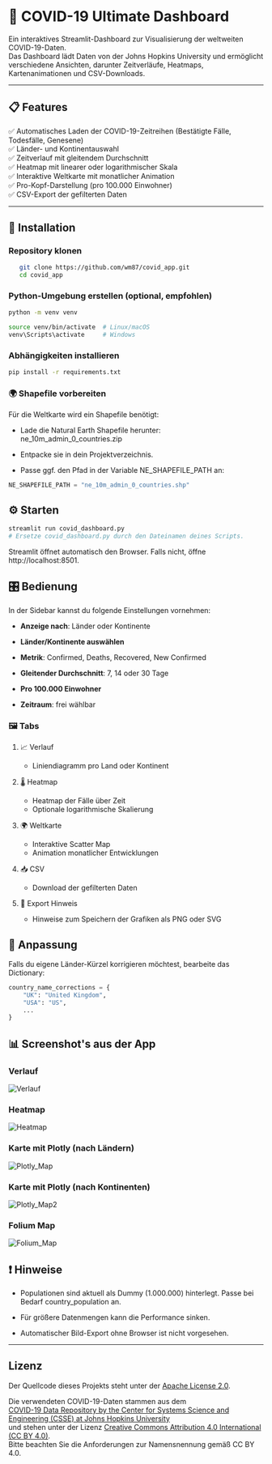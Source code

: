 # 🦠 COVID-19 Ultimate Dashboard

Ein interaktives Streamlit-Dashboard zur Visualisierung der weltweiten COVID-19-Daten.  
Das Dashboard lädt Daten von der Johns Hopkins University und ermöglicht verschiedene Ansichten, darunter Zeitverläufe, Heatmaps, Kartenanimationen und CSV-Downloads.

---

## 📋 Features

✅ Automatisches Laden der COVID-19-Zeitreihen (Bestätigte Fälle, Todesfälle, Genesene)  
✅ Länder- und Kontinentauswahl  
✅ Zeitverlauf mit gleitendem Durchschnitt  
✅ Heatmap mit linearer oder logarithmischer Skala  
✅ Interaktive Weltkarte mit monatlicher Animation  
✅ Pro-Kopf-Darstellung (pro 100.000 Einwohner)  
✅ CSV-Export der gefilterten Daten

---

## 🚀 Installation

### Repository klonen
```bash
   git clone https://github.com/wm87/covid_app.git
   cd covid_app
```

### Python-Umgebung erstellen (optional, empfohlen)

```bash
python -m venv venv

source venv/bin/activate  # Linux/macOS
venv\Scripts\activate     # Windows
```

### Abhängigkeiten installieren

```bash
pip install -r requirements.txt
```

### 🌍 Shapefile vorbereiten
Für die Weltkarte wird ein Shapefile benötigt:

* Lade die Natural Earth Shapefile herunter:
ne_10m_admin_0_countries.zip

* Entpacke sie in dein Projektverzeichnis.

* Passe ggf. den Pfad in der Variable NE_SHAPEFILE_PATH an:

```python
NE_SHAPEFILE_PATH = "ne_10m_admin_0_countries.shp"
```

## ⚙️ Starten
```bash
streamlit run covid_dashboard.py
# Ersetze covid_dashboard.py durch den Dateinamen deines Scripts.
```

Streamlit öffnet automatisch den Browser.
Falls nicht, öffne http://localhost:8501.

## 🎛️ Bedienung
In der Sidebar kannst du folgende Einstellungen vornehmen:

* **Anzeige nach**: Länder oder Kontinente

* **Länder/Kontinente auswählen**

* **Metrik**: Confirmed, Deaths, Recovered, New Confirmed

* **Gleitender Durchschnitt**: 7, 14 oder 30 Tage

* **Pro 100.000 Einwohner**

* **Zeitraum**: frei wählbar

### 🖼️ Tabs
1. 📈 Verlauf

   * Liniendiagramm pro Land oder Kontinent

2. 🌡️ Heatmap

   * Heatmap der Fälle über Zeit
   * Optionale logarithmische Skalierung

3. 🌍 Weltkarte

   * Interaktive Scatter Map
   * Animation monatlicher Entwicklungen

4. 📥 CSV

   * Download der gefilterten Daten

5. 📸 Export Hinweis

   * Hinweise zum Speichern der Grafiken als PNG oder SVG

## 📝 Anpassung
Falls du eigene Länder-Kürzel korrigieren möchtest, bearbeite das Dictionary:

```python
country_name_corrections = {
    "UK": "United Kingdom",
    "USA": "US",
    ...
}
```

## 📊 Screenshot's aus der App

### Verlauf

![Verlauf](screen_1.png "verlauf")

### Heatmap

![Heatmap](screen_2.png "heatmap")

### Karte mit Plotly (nach Ländern)

![Plotly_Map](screen_3.png "plotly_map")

### Karte mit Plotly (nach Kontinenten)

![Plotly_Map2](screen_4.png "plotly_map2")

### Folium Map

![Folium_Map](screen_5.png "folium_map")

## ❗ Hinweise
* Populationen sind aktuell als Dummy (1.000.000) hinterlegt.
Passe bei Bedarf country_population an.

* Für größere Datenmengen kann die Performance sinken.

* Automatischer Bild-Export ohne Browser ist nicht vorgesehen.

---

## Lizenz

Der Quellcode dieses Projekts steht unter der [Apache License 2.0](LICENSE).

Die verwendeten COVID-19-Daten stammen aus dem  
[COVID-19 Data Repository by the Center for Systems Science and Engineering (CSSE) at Johns Hopkins University](https://github.com/CSSEGISandData/COVID-19)  
und stehen unter der Lizenz [Creative Commons Attribution 4.0 International (CC BY 4.0)](https://creativecommons.org/licenses/by/4.0/).  
Bitte beachten Sie die Anforderungen zur Namensnennung gemäß CC BY 4.0.
